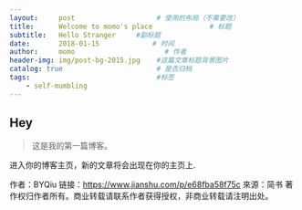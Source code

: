 ```yaml
---
layout:     post                    # 使用的布局（不需要改）
title:      Welcome to momo's place              # 标题 
subtitle:   Hello Stranger     #副标题
date:       2018-01-15             # 时间
author:     momo                      # 作者
header-img: img/post-bg-2015.jpg    #这篇文章标题背景图片
catalog: true                       # 是否归档
tags:                               #标签
    - self-mumbling
---
```


## Hey
>这是我的第一篇博客。

进入你的博客主页，新的文章将会出现在你的主页上.

作者：BYQiu
链接：https://www.jianshu.com/p/e68fba58f75c
來源：简书
著作权归作者所有。商业转载请联系作者获得授权，非商业转载请注明出处。
